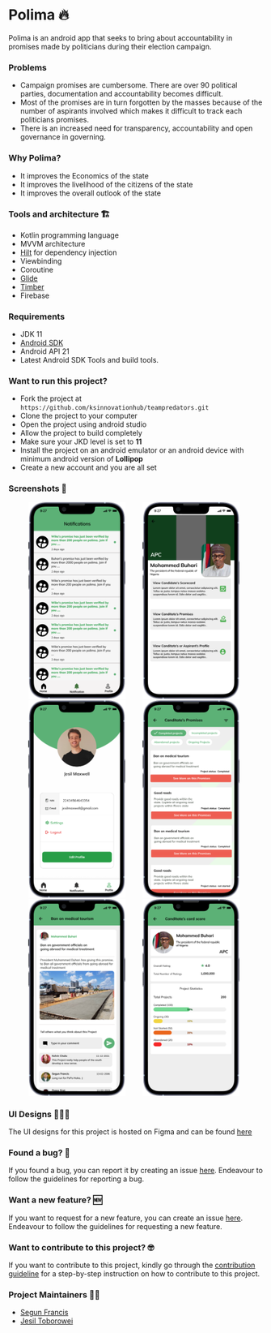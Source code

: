 # Polima 🔥

Polima is an android app that seeks to bring about accountability in promises made by politicians during their election campaign.

### Problems
* Campaign promises are cumbersome. There are over 90 political parties,  documentation and accountability becomes difficult.
* Most of the promises are in turn forgotten by the masses because of the number of aspirants  involved which makes it difficult to track each politicians promises.
* There is an increased  need for transparency, accountability and open governance in governing.

### Why Polima?
* It improves the Economics of the state
* It improves the livelihood of the citizens of the state
* It improves the overall outlook of the state

### Tools and architecture 🏗️
* Kotlin programming language
* MVVM architecture
* [Hilt](https://developer.android.com/training/dependency-injection/hilt-android) for dependency injection
* Viewbinding
* Coroutine
* [Glide](https://bumptech.github.io/glide/)
* [Timber](https://github.com/JakeWharton/timber)
* Firebase

### Requirements
* JDK 11
* [Android SDK](https://developer.android.com/studio/index.html)
* Android API 21
* Latest Android SDK Tools and build tools.

### Want to run this project?
* Fork the project at `https://github.com/ksinnovationhub/teampredators.git`
* Clone the project to your computer
* Open the project using android studio
* Allow the project to build completely
* Make sure your JKD level is set to **11**
* Install the project on an android emulator or an android device with minimum android version of **Lollipop**
* Create a new account and you are all set

### Screenshots 📸
<ul>
  <img src="https://github.com/ksinnovationhub/teampredators/blob/open_source_guideline/screenshots/iPhone%2013%20Pro.png" width="40%" alt="Screen3" hspace="15">
  <img src="https://github.com/ksinnovationhub/teampredators/blob/open_source_guideline/screenshots/iPhone-13-Pro-Front-10.png" width="40%" alt="Screen1" hspace="15">
  <img src="https://github.com/ksinnovationhub/teampredators/blob/open_source_guideline/screenshots/iPhone-13-Pro-Front-5.png" width="40%" alt="Screen2" hspace="15">
  <img src="https://github.com/ksinnovationhub/teampredators/blob/open_source_guideline/screenshots/iPhone-13-Pro-Front-7.png" alt="Screenshot" width="40%" hspace="15"/>
  <img src="https://github.com/ksinnovationhub/teampredators/blob/open_source_guideline/screenshots/iPhone-13-Pro-Front-8.png" width="40%" alt="Screen2" hspace="15">
  <img src="https://github.com/ksinnovationhub/teampredators/blob/open_source_guideline/screenshots/iPhone-13-Pro-Front-9.png" width="40%" alt="Screen2" hspace="15">
</ul>

### UI Designs 🧑🏽‍💻
The UI designs for this project is hosted on Figma and can be found [here](https://www.figma.com/file/MB3zhmtleghzkgaVDwA5AB/Polima-designs?node-id=0%3A1)

### Found a bug? 🐛
If you found a bug, you can report it by creating an issue [here](). Endeavour to follow the guidelines for reporting a bug.

### Want a new feature? 🆕
If you want to request for a new feature, you can create an issue [here](). Endeavour to follow the guidelines for requesting a new feature.

### Want to contribute to this project? 🤓
If you want to contribute to this project, kindly go through the [contribution guideline]() for a step-by-step instruction on how to contribute to this project.

### Project Maintainers 👷‍♂️
* [Segun Francis](https://github.com/segunfrancis)
* [Jesil Toborowei](https://github.com/Jesil-OT)
